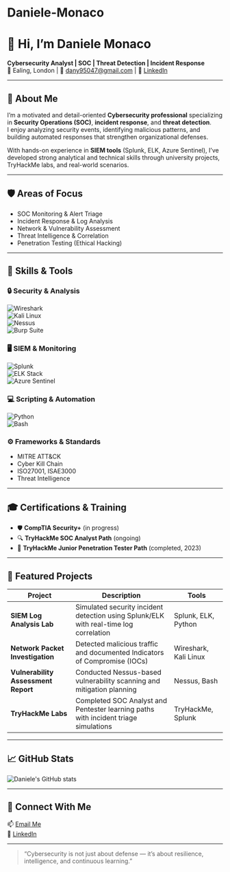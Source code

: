 # Daniele-Monaco

# 👋 Hi, I’m Daniele Monaco  
**Cybersecurity Analyst | SOC | Threat Detection | Incident Response**  
📍 Ealing, London | 📧 [dany95047@gmail.com](mailto:dany95047@gmail.com) | 💼 [LinkedIn](https://linkedin.com/in/daniele-monaco-5a61611ab)

---

## 🧠 About Me  
I’m a motivated and detail-oriented **Cybersecurity professional** specializing in **Security Operations (SOC)**, **incident response**, and **threat detection**.  
I enjoy analyzing security events, identifying malicious patterns, and building automated responses that strengthen organizational defenses.  

With hands-on experience in **SIEM tools** (Splunk, ELK, Azure Sentinel), I’ve developed strong analytical and technical skills through university projects, TryHackMe labs, and real-world scenarios.

---

## 🛡️ Areas of Focus  
- SOC Monitoring & Alert Triage  
- Incident Response & Log Analysis  
- Network & Vulnerability Assessment  
- Threat Intelligence & Correlation  
- Penetration Testing (Ethical Hacking)  

---

## 🧰 Skills & Tools  

### 🔒 Security & Analysis  
![Wireshark](https://img.shields.io/badge/Wireshark-1C1E24?logo=wireshark)  
![Kali Linux](https://img.shields.io/badge/Kali%20Linux-268BEE?logo=kalilinux&logoColor=white)  
![Nessus](https://img.shields.io/badge/Nessus-4B8BBE?logo=tenable&logoColor=white)  
![Burp Suite](https://img.shields.io/badge/Burp%20Suite-FF6633?logo=burpsuite&logoColor=white)

### 🖥️ SIEM & Monitoring  
![Splunk](https://img.shields.io/badge/Splunk-000000?logo=splunk&logoColor=white)  
![ELK Stack](https://img.shields.io/badge/ELK%20Stack-005571?logo=elastic&logoColor=white)  
![Azure Sentinel](https://img.shields.io/badge/Azure%20Sentinel-0078D4?logo=microsoftazure&logoColor=white)

### 💻 Scripting & Automation  
![Python](https://img.shields.io/badge/Python-3670A0?logo=python&logoColor=ffdd54)  
![Bash](https://img.shields.io/badge/Bash-4EAA25?logo=gnubash&logoColor=white)

### ⚙️ Frameworks & Standards  
- MITRE ATT&CK  
- Cyber Kill Chain  
- ISO27001, ISAE3000  
- Threat Intelligence  

---

## 🎓 Certifications & Training  
- 🛡️ **CompTIA Security+** (in progress)  
- 🔍 **TryHackMe SOC Analyst Path** (ongoing)  
- 🧩 **TryHackMe Junior Penetration Tester Path** (completed, 2023)  

---

## 🧪 Featured Projects  
| Project | Description | Tools |
|----------|--------------|-------|
| **SIEM Log Analysis Lab** | Simulated security incident detection using Splunk/ELK with real-time log correlation | Splunk, ELK, Python |
| **Network Packet Investigation** | Detected malicious traffic and documented Indicators of Compromise (IOCs) | Wireshark, Kali Linux |
| **Vulnerability Assessment Report** | Conducted Nessus-based vulnerability scanning and mitigation planning | Nessus, Bash |
| **TryHackMe Labs** | Completed SOC Analyst and Pentester learning paths with incident triage simulations | TryHackMe, Splunk |

---

## 📈 GitHub Stats  
![Daniele's GitHub stats](https://github-readme-stats.vercel.app/api?username=daniele-monaco&show_icons=true&theme=radical)

---

## 🔗 Connect With Me  
📫 [Email Me](mailto:dany95047@gmail.com)  
💼 [LinkedIn](https://linkedin.com/in/daniele-monaco-5a61611ab)

---

> “Cybersecurity is not just about defense — it’s about resilience, intelligence, and continuous learning.”

